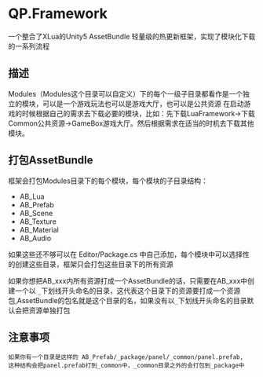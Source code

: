 # QP.Framework

一个整合了XLua的Unity5 AssetBundle 轻量级的热更新框架，实现了模块化下载的一系列流程


描述
---
Modules（Modules这个目录可以自定义）下的每个一级子目录都看作是一个独立的模块，可以是一个游戏玩法也可以是游戏大厅，也可以是公共资源
在启动游戏的时候根据自己的需求去下载必要的模块，比如：先下载LuaFramework->下载Common公共资源->GameBox游戏大厅。然后根据需求在适当的时机去下载其他模块。

打包AssetBundle
--
框架会打包Modules目录下的每个模块，每个模块的子目录结构：
* AB_Lua
* AB_Prefab
* AB_Scene
* AB_Texture
* AB_Material
* AB_Audio

如果这些还不够可以在 Editor/Package.cs 中自己添加，每个模块中可以选择性的创建这些目录，框架只会打包这些目录下的所有资源

如果你想把AB_xxx内所有资源打成一个AssetBundle的话，只需要在AB_xxx中创建一个以 `_`下划线开头命名的目录，这代表这个目录下的资源要打成一个资源包,AssetBundle的包名就是这个目录的名，如果没有以`_`下划线开头命名的目录默认会把资源单独打包

注意事项
---
    如果你有一个目录是这样的 AB_Prefab/_package/panel/_common/panel.prefab,
    这种结构会把panel.prefab打到_common中，_common目录之外的会打包到_package中




